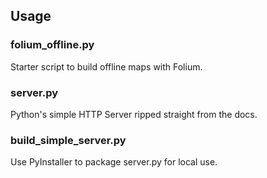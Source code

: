 ## Usage

### folium_offline.py
Starter script to build offline maps with Folium.

### server.py
Python's simple HTTP Server ripped straight from the docs.

### build_simple_server.py
Use PyInstaller to package server.py for local use.
